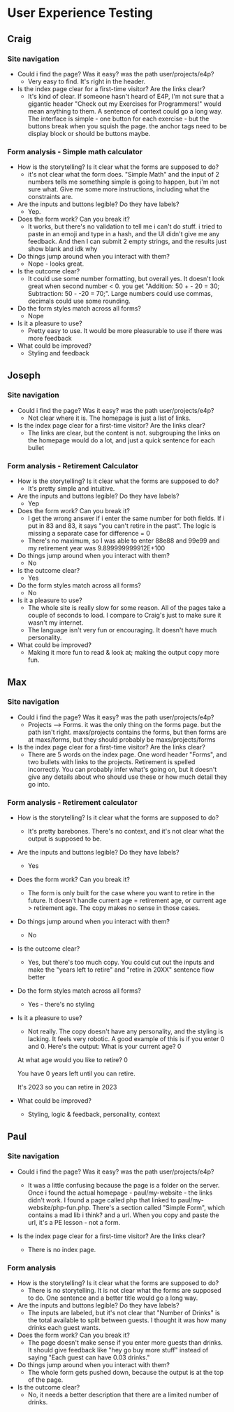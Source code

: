 # User Experience Testing

<!--- Craig --->

## Craig

### Site navigation

* Could i find the page? Was it easy? was the path user/projects/e4p?
    * Very easy to find. It's right in the header.
* Is the index page clear for a first-time visitor? Are the links clear?
    * It's kind of clear. If someone hasn't heard of E4P, I'm not sure that a gigantic header "Check out my Exercises for Programmers!" would mean anything to them. A sentence of context could go a long way. The interface is simple - one button for each exercise - but the buttons break when you squish the page. the anchor tags need to be display block or should be buttons maybe.

### Form analysis - Simple math calculator

* How is the storytelling? Is it clear what the forms are supposed to do?
    * it's not clear what the form does. "Simple Math" and the input of 2 numbers tells me something simple is going to happen, but i'm not sure what. Give me some more instructions, including what the constraints are.
* Are the inputs and buttons legible? Do they have labels?
    * Yep.
* Does the form work? Can you break it?
    * It works, but there's no validation to tell me i can't do stuff. i tried to paste in an emoji and type in a hash, and the UI didn't give me any feedback. And then I can submit 2 empty strings, and the results just show blank and idk why
* Do things jump around when you interact with them?
    * Nope - looks great.
* Is the outcome clear?
    * It could use some number formatting, but overall yes. It doesn't look great when second number < 0. you get "Addition: 50 + - 20 = 30; Subtraction: 50 - -20 = 70;". Large numbers could use commas, decimals could use some rounding.
* Do the form styles match across all forms?
    * Nope
* Is it a pleasure to use?
    * Pretty easy to use. It would be more pleasurable to use if there was more feedback
* What could be improved?
    * Styling and feedback

<!--- Joseph --->

## Joseph

### Site navigation

* Could i find the page? Was it easy? was the path user/projects/e4p?
    * Not clear where it is. The homepage is just a list of links.
* Is the index page clear for a first-time visitor? Are the links clear?
    * The links are clear, but the content is not. subgrouping the links on the homepage would do a lot, and just a quick sentence for each bullet

### Form analysis - Retirement Calculator

* How is the storytelling? Is it clear what the forms are supposed to do?
    * It's pretty simple and intuitive.
* Are the inputs and buttons legible? Do they have labels?
    * Yep
* Does the form work? Can you break it?
    * I get the wrong answer if i enter the same number for both fields. If i put in 83 and 83, it says "you can't retire in the past". The logic is missing a separate case for difference = 0
    * There's no maximum, so I was able to enter 88e88 and 99e99 and my retirement year was 9.899999999912E+100
* Do things jump around when you interact with them?
    * No
* Is the outcome clear?
    * Yes
* Do the form styles match across all forms?
    * No
* Is it a pleasure to use?
    * The whole site is really slow for some reason. All of the pages take a couple of seconds to load. I compare to Craig's just to make sure it wasn't my internet.
    * The language isn't very fun or encouraging. It doesn't have much personality.
* What could be improved?
    * Making it more fun to read & look at; making the output copy more fun.

<!--- Max --->

## Max

### Site navigation

* Could i find the page? Was it easy? was the path user/projects/e4p?
    * Projects --> Forms. it was the only thing on the forms page. but the path isn't right. maxs/projects contains the forms, but then forms are at maxs/forms, but they should probably be maxs/projects/forms 
* Is the index page clear for a first-time visitor? Are the links clear?
    * There are 5 words on the index page. One word header "Forms", and two bullets with links to the projects. Retirement is spelled incorrectly. You can probably infer what's going on, but it doesn't give any details about who should use these or how much detail they go into.

### Form analysis - Retirement calculator

* How is the storytelling? Is it clear what the forms are supposed to do?
    * It's pretty barebones. There's no context, and it's not clear what the output is supposed to be.
* Are the inputs and buttons legible? Do they have labels?
    * Yes
* Does the form work? Can you break it?
    * The form is only built for the case where you want to retire in the future. It doesn't handle current age = retirement age, or current age > retirement age. The copy makes no sense in those cases.
* Do things jump around when you interact with them?
    * No
* Is the outcome clear?
    * Yes, but there's too much copy. You could cut out the inputs and make the "years left to retire" and "retire in 20XX" sentence flow better
* Do the form styles match across all forms?
    * Yes - there's no styling
* Is it a pleasure to use?
    * Not really. The copy doesn't have any personality, and the styling is lacking. It feels very robotic. A good example of this is if you enter 0 and 0. Here's the output:
	What is your current age? 0

	At what age would you like to retire? 0

	You have 0 years left until you can retire.

	It's 2023 so you can retire in 2023

* What could be improved?
    * Styling, logic & feedback, personality, context

<!--- Paul --->

## Paul

### Site navigation

* Could i find the page? Was it easy? was the path user/projects/e4p?
    * It was a little confusing because the page is a folder on the server. Once i found the actual homepage - paul/my-website - the links didn't work. I found a page called php that linked to paul/my-website/php-fun.php. There's a section called "Simple Form", which contains a mad lib i think? and a url. When you copy and paste the url, it's a PE lesson - not a form.

* Is the index page clear for a first-time visitor? Are the links clear?
    * There is no index page.

### Form analysis

* How is the storytelling? Is it clear what the forms are supposed to do?
    * There is no storytelling. It is not clear what the forms are supposed to do. One sentence and a better title would go a long way.
* Are the inputs and buttons legible? Do they have labels?
    * The inputs are labeled, but it's not clear that "Number of Drinks" is the total available to split between guests. I thought it was how many drinks each guest wants.
* Does the form work? Can you break it?
    * The page doesn't make sense if you enter more guests than drinks. It should give feedback like "hey go buy more stuff" instead of saying "Each guest can have 0.03 drinks."
* Do things jump around when you interact with them?
    * The whole form gets pushed down, because the output is at the top of the page.
* Is the outcome clear?
    * No, it needs a better description that there are a limited number of drinks.